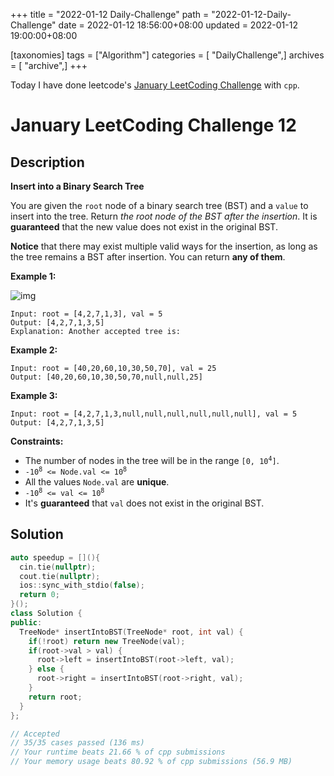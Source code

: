 +++
title = "2022-01-12 Daily-Challenge"
path = "2022-01-12-Daily-Challenge"
date = 2022-01-12 18:56:00+08:00
updated = 2022-01-12 19:00:00+08:00

[taxonomies]
tags = ["Algorithm"]
categories = [ "DailyChallenge",]
archives = [ "archive",]
+++

Today I have done leetcode's [January LeetCoding Challenge](https://leetcode.com/problems/insert-into-a-binary-search-tree/) with `cpp`.

<!-- more -->

# January LeetCoding Challenge 12

## Description

**Insert into a Binary Search Tree**

You are given the `root` node of a binary search tree (BST) and a `value` to insert into the tree. Return *the root node of the BST after the insertion*. It is **guaranteed** that the new value does not exist in the original BST.

**Notice** that there may exist multiple valid ways for the insertion, as long as the tree remains a BST after insertion. You can return **any of them**.

 

**Example 1:**

![img](https://assets.leetcode.com/uploads/2020/10/05/insertbst.jpg)

```
Input: root = [4,2,7,1,3], val = 5
Output: [4,2,7,1,3,5]
Explanation: Another accepted tree is:
```

**Example 2:**

```
Input: root = [40,20,60,10,30,50,70], val = 25
Output: [40,20,60,10,30,50,70,null,null,25]
```

**Example 3:**

```
Input: root = [4,2,7,1,3,null,null,null,null,null,null], val = 5
Output: [4,2,7,1,3,5]
```

 

**Constraints:**


<ul>
	<li>The number of nodes in&nbsp;the tree will be in the range <code>[0,&nbsp;10<sup>4</sup>]</code>.</li>
	<li><code>-10<sup>8</sup> &lt;= Node.val &lt;= 10<sup>8</sup></code></li>
	<li>All the values <code>Node.val</code> are <strong>unique</strong>.</li>
	<li><code>-10<sup>8</sup> &lt;= val &lt;= 10<sup>8</sup></code></li>
	<li>It&#39;s <strong>guaranteed</strong> that <code>val</code> does not exist in the original BST.</li>
</ul>


## Solution

``` cpp
auto speedup = [](){
  cin.tie(nullptr);
  cout.tie(nullptr);
  ios::sync_with_stdio(false);
  return 0;
}();
class Solution {
public:
  TreeNode* insertIntoBST(TreeNode* root, int val) {
    if(!root) return new TreeNode(val);
    if(root->val > val) {
      root->left = insertIntoBST(root->left, val);
    } else {
      root->right = insertIntoBST(root->right, val);
    }
    return root;
  }
};

// Accepted
// 35/35 cases passed (136 ms)
// Your runtime beats 21.66 % of cpp submissions
// Your memory usage beats 80.92 % of cpp submissions (56.9 MB)
```
